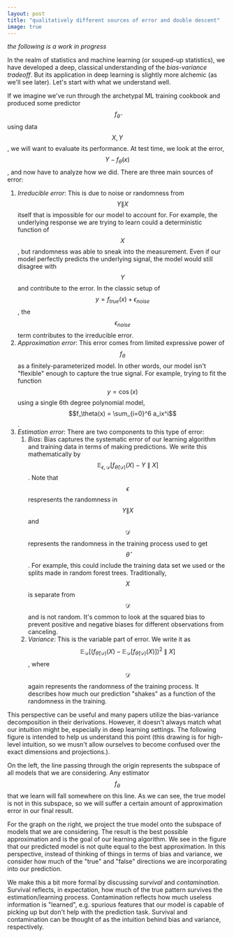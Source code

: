 ```yaml
---
layout: post
title: "qualitatively different sources of error and double descent"
image: true
---
```


*the following is a work in progress*

In the realm of statistics and machine learning (or souped-up statistics), we have developed a deep, classical understanding of the *bias-variance tradeoff*. But its application in deep learning is slightly more alchemic (as we'll see later). Let's start with what we understand well.

If we imagine we've run through the archetypal ML training cookbook and produced some predictor $$f_{\hat{\theta}}$$ using data $$X, Y$$, we will want to evaluate its performance. At test time, we look at the error, $$Y - f_{\hat{\theta}}(x)$$, and now have to analyze how we did. There are three main sources of error:

1. *Irreducible error*: This is due to noise or randomness from $$Y\|X$$ itself that is impossible for our model to account for. For example, the underlying response we are trying to learn could a deterministic function of $$X$$, but randomness was able to sneak into the measurement. Even if our model perfectly predicts the underlying signal, the model would still disagree with $$Y$$ and contribute to the error. In the classic setup of $$y = f_{true}(x) + \epsilon_{noise}$$, the $$\epsilon_{noise}$$ term contributes to the irreducible error.
2. *Approximation error*: This error comes from limited expressive power of $$f_\theta$$ as a finitely-parameterized model. In other words, our model isn't "flexible" enough to capture the true signal. For example, trying to fit the function $$y = \cos{(x)}$$ using a single 6th degree polynomial model, $$f_\theta(x) = \sum_{i=0}^6 a_ix^i$$.
3. *Estimation error*: There are two components to this type of error:
    1. *Bias*: Bias captures the systematic error of our learning algorithm and training data in terms of making predictions. We write this mathematically by $$\mathbb{E}_{\epsilon, \mathcal{D}}[f_{\hat{\theta}(\mathcal{D})}(X) - Y \ \|\ X]$$. Note that $$\epsilon$$ respresents the randomness in $$Y\|X$$ and $$\mathcal{D}$$ represents the randomness in the training process used to get $$\hat{\theta}$$. For example, this could include the training data set we used or the splits made in random forest trees. Traditionally, $$X$$ is separate from $$\mathcal{D}$$ and is not random. It's common to look at the squared bias to prevent positive and negative biases for different observations from canceling.
    2. *Variance*: This is the variable part of error. We write it as $$\mathbb{E}_{\mathcal{D}}[(f_{\hat{\theta}(\mathcal{D})}(X) - \mathbb{E}_{\mathcal{D}}[f_{\hat{\theta}(\mathcal{D})}(X) ])^2\ \|\ X]$$, where $$\mathcal{D}$$ again represents the randomness of the training process. It describes how much our prediction "shakes" as a function of the randomness in the training.

This perspective can be useful and many papers utilize the bias-variance decomposition in their derivations. However, it doesn't always match what our intuition might be, especially in deep learning settings. The following figure is intended to help us understand this point (this drawing is for high-level intuition, so we musn't allow ourselves to become confused over the exact dimensions and projections.).

On the left, the line passing through the origin represents the subspace of all models that we are considering. Any estimator $$f_\theta$$ that we learn will fall somewhere on this line. As we can see, the true model is not in this subspace, so we will suffer a certain amount of approximation error in our final result.

For the graph on the right, we project the true model onto the subspace of models that we are considering. The result is the best possible approximation and is the goal of our learning algorithm. We see in the figure that our predicted model is not quite equal to the best approximation. In this perspective, instead of thinking of things in terms of bias and variance, we consider how much of the "true" and "false" directions we are incorporating into our prediction.

We make this a bit more formal by discussing *survival* and *contamination*. Survival reflects, in expectation, how much of the true pattern survives the estimation/learning process. Contamination reflects how much useless information is "learned", e.g. spurious features that our model is capable of picking up but don't help with the prediction task. Survival and contamination can be thought of as the intuition behind bias and variance, respectively.
